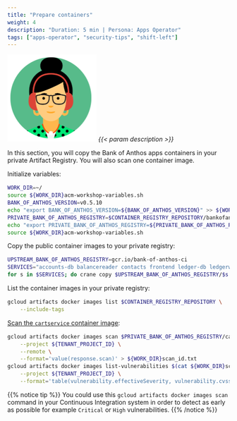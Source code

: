 ```yaml
---
title: "Prepare containers"
weight: 4
description: "Duration: 5 min | Persona: Apps Operator"
tags: ["apps-operator", "security-tips", "shift-left"]
---
```

![Apps Operator](/images/apps-operator.png)
_{{< param description >}}_

In this section, you will copy the Bank of Anthos apps containers in your private Artifact Registry. You will also scan one container image.

Initialize variables:
```Bash
WORK_DIR=~/
source ${WORK_DIR}acm-workshop-variables.sh
BANK_OF_ANTHOS_VERSION=v0.5.10
echo "export BANK_OF_ANTHOS_VERSION=${BANK_OF_ANTHOS_VERSION}" >> ${WORK_DIR}acm-workshop-variables.sh
PRIVATE_BANK_OF_ANTHOS_REGISTRY=$CONTAINER_REGISTRY_REPOSITORY/bankofanthos
echo "export PRIVATE_BANK_OF_ANTHOS_REGISTRY=${PRIVATE_BANK_OF_ANTHOS_REGISTRY}" >> ${WORK_DIR}acm-workshop-variables.sh
source ${WORK_DIR}acm-workshop-variables.sh
```

Copy the public container images to your private registry:
```Bash
UPSTREAM_BANK_OF_ANTHOS_REGISTRY=gcr.io/bank-of-anthos-ci
SERVICES="accounts-db balancereader contacts frontend ledger-db ledgerwriter loadgenerator transactionhistory userservice"
for s in $SERVICES; do crane copy $UPSTREAM_BANK_OF_ANTHOS_REGISTRY/$s:$BANK_OF_ANTHOS_VERSION $PRIVATE_BANK_OF_ANTHOS_REGISTRY/$s:$BANK_OF_ANTHOS_VERSION; done
```

List the container images in your private registry:
```Bash
gcloud artifacts docker images list $CONTAINER_REGISTRY_REPOSITORY \
    --include-tags
```

[Scan the `cartservice` container image](https://cloud.google.com/container-analysis/docs/on-demand-scanning-howto):
```Bash
gcloud artifacts docker images scan $PRIVATE_BANK_OF_ANTHOS_REGISTRY/cartservice:$BANK_OF_ANTHOS_VERSION \
    --project ${TENANT_PROJECT_ID} \
    --remote \
    --format='value(response.scan)' > ${WORK_DIR}scan_id.txt
gcloud artifacts docker images list-vulnerabilities $(cat ${WORK_DIR}scan_id.txt) \
    --project ${TENANT_PROJECT_ID} \
    --format='table(vulnerability.effectiveSeverity, vulnerability.cvssScore, noteName, vulnerability.packageIssue[0].affectedPackage, vulnerability.packageIssue[0].affectedVersion.name, vulnerability.packageIssue[0].fixedVersion.name)'
```
{{% notice tip %}}
You could use this `gcloud artifacts docker images scan` command in your Continuous Integration system in order to detect as early as possible for example `Critical` or `High` vulnerabilities.
{{% /notice %}}